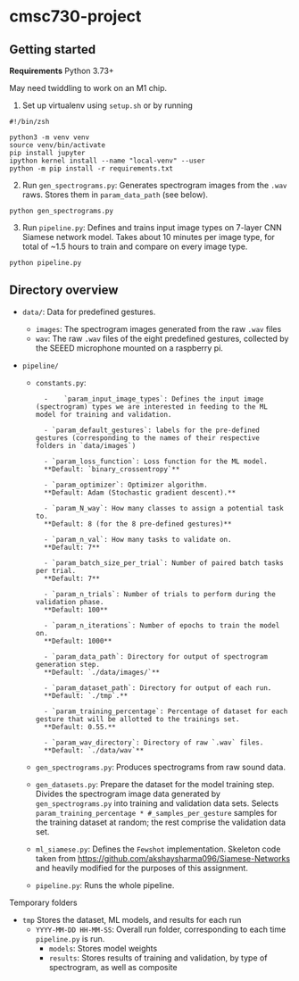 # cmsc730-project

## Getting started

**Requirements** 
Python 3.73+

May need twiddling to work on an M1 chip. 

1. Set up virtualenv using `setup.sh` or by running 

```
#!/bin/zsh

python3 -m venv venv 
source venv/bin/activate
pip install jupyter
ipython kernel install --name "local-venv" --user
python -m pip install -r requirements.txt
```

2. Run `gen_spectrograms.py`: Generates spectrogram images from the `.wav` raws. Stores them in `param_data_path` (see below). 

```
python gen_spectrograms.py 
```

3. Run `pipeline.py`: Defines and trains input image types on 7-layer CNN Siamese network model. Takes about 10 minutes per image type, for total of ~1.5 hours to train and compare on every image type. 

```
python pipeline.py 
```

## Directory overview 
- `data/`: Data for predefined gestures. 
    - `images`: The spectrogram images generated from the raw `.wav` files
    - `wav`: The raw `.wav` files of the eight predefined gestures, collected by the SEEED microphone mounted on a raspberry pi. 

- `pipeline/` 
    - `constants.py`: 

            -    `param_input_image_types`: Defines the input image (spectrogram) types we are interested in feeding to the ML model for training and validation. 
    
            - `param_default_gestures`: labels for the pre-defined gestures (corresponding to the names of their respective folders in `data/images`)

            - `param_loss_function`: Loss function for the ML model.
            **Default: `binary_crossentropy`** 
            
            - `param_optimizer`: Optimizer algorithm. 
            **Default: Adam (Stochastic gradient descent).**           
            
            - `param_N_way`: How many classes to assign a potential task to. 
            **Default: 8 (for the 8 pre-defined gestures)**          
            
            - `param_n_val`: How many tasks to validate on. 
            **Default: 7**           
            
            - `param_batch_size_per_trial`: Number of paired batch tasks per trial. 
            **Default: 7**          
            
            - `param_n_trials`: Number of trials to perform during the validation phase. 
            **Default: 100** 
            
            - `param_n_iterations`: Number of epochs to train the model on. 
            **Default: 1000**
            
            - `param_data_path`: Directory for output of spectrogram generation step. 
            **Default: `./data/images/`**
            
            - `param_dataset_path`: Directory for output of each run. 
            **Default: `./tmp`.**
            
            - `param_training_percentage`: Percentage of dataset for each gesture that will be allotted to the trainings set.
            **Default: 0.55.**
            
            - `param_wav_directory`: Directory of raw `.wav` files. 
            **Default: `./data/wav`**
    
    - `gen_spectrograms.py`: Produces spectrograms from raw sound data. 
    
    - `gen_datasets.py`: Prepare the dataset for the model training step. Divides the spectrogram image data generated by `gen_spectrograms.py` into training and validation data sets. Selects `param_training_percentage * #_samples_per_gesture` samples for the training dataset at random; the rest comprise the validation data set. 
    
    - `ml_siamese.py`: Defines the `Fewshot` implementation. Skeleton code taken from https://github.com/akshaysharma096/Siamese-Networks and heavily modified for the purposes of this assignment.  

    - `pipeline.py`: Runs the whole pipeline. 


Temporary folders
- `tmp` Stores the dataset, ML models, and results for each run 
    - `YYYY-MM-DD HH-MM-SS`: Overall run folder, corresponding to each time `pipeline.py` is run. 
        - `models`: Stores model weights
        - `results`: Stores results of training and validation, by type of spectrogram, as well as composite 
